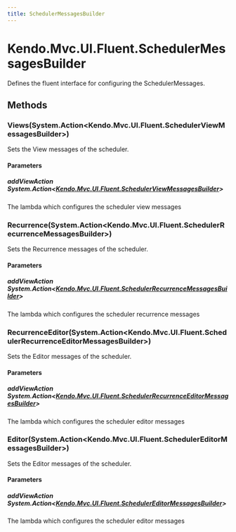 ```yaml
---
title: SchedulerMessagesBuilder
---
```


# Kendo.Mvc.UI.Fluent.SchedulerMessagesBuilder
Defines the fluent interface for configuring the SchedulerMessages.




## Methods


### Views(System.Action\<Kendo.Mvc.UI.Fluent.SchedulerViewMessagesBuilder\>)
Sets the View messages of the scheduler.


#### Parameters

##### addViewAction System.Action<[Kendo.Mvc.UI.Fluent.SchedulerViewMessagesBuilder](/api/wrappers/aspnet-mvc/Kendo.Mvc.UI.Fluent/SchedulerViewMessagesBuilder)>
The lambda which configures the scheduler view messages





### Recurrence(System.Action\<Kendo.Mvc.UI.Fluent.SchedulerRecurrenceMessagesBuilder\>)
Sets the Recurrence messages of the scheduler.


#### Parameters

##### addViewAction System.Action<[Kendo.Mvc.UI.Fluent.SchedulerRecurrenceMessagesBuilder](/api/wrappers/aspnet-mvc/Kendo.Mvc.UI.Fluent/SchedulerRecurrenceMessagesBuilder)>
The lambda which configures the scheduler recurrence messages





### RecurrenceEditor(System.Action\<Kendo.Mvc.UI.Fluent.SchedulerRecurrenceEditorMessagesBuilder\>)
Sets the Editor messages of the scheduler.


#### Parameters

##### addViewAction System.Action<[Kendo.Mvc.UI.Fluent.SchedulerRecurrenceEditorMessagesBuilder](/api/wrappers/aspnet-mvc/Kendo.Mvc.UI.Fluent/SchedulerRecurrenceEditorMessagesBuilder)>
The lambda which configures the scheduler editor messages





### Editor(System.Action\<Kendo.Mvc.UI.Fluent.SchedulerEditorMessagesBuilder\>)
Sets the Editor messages of the scheduler.


#### Parameters

##### addViewAction System.Action<[Kendo.Mvc.UI.Fluent.SchedulerEditorMessagesBuilder](/api/wrappers/aspnet-mvc/Kendo.Mvc.UI.Fluent/SchedulerEditorMessagesBuilder)>
The lambda which configures the scheduler editor messages






